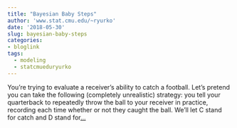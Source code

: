 ```yaml
---
title: "Bayesian Baby Steps"
author: 'www.stat.cmu.edu/~ryurko'
date: '2018-05-30'
slug: bayesian-baby-steps
categories:
- bloglink
tags:
  - modeling
  - statcmueduryurko
---
```


You’re trying to evaluate a receiver’s ability to catch a football. Let’s pretend you can take the following (completely unrealistic) strategy: you tell your quarterback to repeatedly throw the ball to your receiver in practice, recording each time whether or not they caught the ball. We’ll let C stand for catch and D stand for[... <i class="fas fa-external-link-alt"></i>](http://www.stat.cmu.edu/~ryurko/post/bayesian-baby-steps-intro/)

